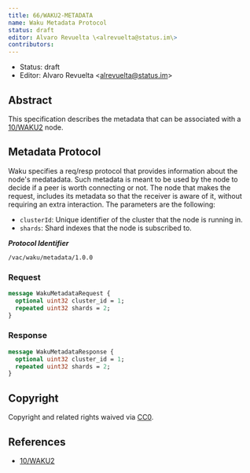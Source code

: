 ```yaml
---
title: 66/WAKU2-METADATA
name: Waku Metadata Protocol
status: draft
editor: Alvaro Revuelta \<alrevuelta@status.im\>
contributors:
---
```

- Status: draft
- Editor: Alvaro Revuelta \<alrevuelta@status.im\>

## Abstract
This specification describes the metadata that can be associated with a [10/WAKU2](../10/waku2) node.

## Metadata Protocol

Waku specifies a req/resp protocol that provides information about the node's medatadata. 
Such metadata is meant to be used by the node to decide if a peer is worth connecting or not. 
The node that makes the request, includes its metadata so that the receiver is aware of it, 
without requiring an extra interaction. 
The parameters are the following:
* `clusterId`: Unique identifier of the cluster that the node is running in.
* `shards`: Shard indexes that the node is subscribed to.

***Protocol Identifier***

    /vac/waku/metadata/1.0.0

### Request

```proto
message WakuMetadataRequest {
  optional uint32 cluster_id = 1;
  repeated uint32 shards = 2;
}
```

### Response

```proto
message WakuMetadataResponse {
  optional uint32 cluster_id = 1;
  repeated uint32 shards = 2;
}
```

## Copyright

Copyright and related rights waived via [CC0](https://creativecommons.org/publicdomain/zero/1.0/).

## References

- [10/WAKU2](../10/waku2)
